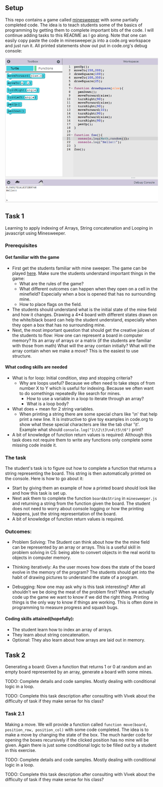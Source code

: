 ## Setup
This repo contains a game called [minesweeper](http://minesweeperonline.com/) with some partially completed code. The idea is to teach students some of the basics of programming by getting them to complete important bits of the code. I will continue adding tasks to this README as I go along. Note that one can easily copy paste the code in minesweeper.js into a code.org workspace and just run it. All printed statements show out put in code.org's debug console:

![alt text](assets/codedotorg_workspace_console.png "Note the denugging console printing things")


## Task 1
Learning to apply indexing of Arrays, String concatenation and Looping in javascript using Minesweeper.

### Prerequisites
#### Get familiar with the game
- First get the students familiar with mine sweeper. The game can be played [here](http://minesweeperonline.com/). Make sure the students understand important things in the game:
  - What are the rules of the game?
  - What different outcomes can happen when they open on a cell in the minefield? Especially when a box is opened that has no surrounding mine.
  - How to place flags on the field.
- The students should understand what is the initial state of the mine field and how it changes. Drawing a 4*4 board with different states drawn on the white/black board can help the student understand, especially when they open a box that has no surrounding mine.
- Next, the most important question that should get the creative juices of the students to flow: How one can represent a board in computer memory? Its an array of arrays or a matrix (if the students are familiar with those from math) What will the array contain initially? What will the array contain when we make a move? This is the easiest to use structure.

#### What coding skills are needed
- What is for loop: Initial condition, step and stopping criteria?
  - Why are loops useful? Because we often need to take steps of from number X to Y which is useful for indexing. Because we often want to do somethings repeatedly like search for mines.
	- How to use a variable in a loop to iterate through an array?
	- What is a loop body?
- What does + mean for 2 string variables.
  - When printing a string there are some special chars like '\n' that
  help print a new line. It is instructive to give toy examples in code.org to show what these special characters are like the tab char '\t'.
  Example what should `console.log("1\t2\t3\n4\t5\t6")` print?
- A bit of knowledge of function return values is required: Although this task does not require them to write any functions only complete some missing code inside it.


### The task
The student's task is to figure out how to complete a function that returns a string representing the board. This string is then automatically printed on the console. Here is how to go about it:
- Start by giving them an example of how a printed board should look like and how this task is set up.
- Next ask them to complete the function `boardAsString` in `minesweeper.js` and returning a string from the function given the board. The student does not need to worry about console logging or how the printing happens, just the string representation of the board.
- A bit of knowledge of function return values is required.


### Outcomes:
  - Problem Solving: The Student can think about how the the mine field can be represented by an array or arrays. This is a useful skill in problem solving in CS: being able to convert objects in the real world to objects in computer memory.

  - Thinking iteratively: As the user moves how does the state of the board evolve in the memory of the program? The students should get into the habit of drawing pictures to understand the state of a program.

  - Debugging: Now one may ask why is this task interesting? After all shouldn't we be doing the meat of the problem first? When we actually code up the game we want to know if we did the right thing. Printing things is the only way to know if things are working. This is often done in programming to measure progress and squash bugs.

#### Coding skills attained(hopefully):
  - The student learn how to index an array of arrays.
  - They learn about string concatenation.
  - Optional: They also learn about how arrays are laid out in memory.

## Task 2
Generating a board: Given a function that returns 1 or 0 at random and an empty board represented by an array, generate a board with some mines.

TODO: Complete details and code samples. Mostly dealing with conditional logic in a loop.

TODO: Complete this task description after consulting with Vivek about the difficulty of task if they make sense for his class?

### Task 2.1
Making a move. We will provide a function called `function move(board, position_row, position_col)` with some code completed. The idea is to make a move by changing the state of the box. The much harder code for opening the boxes recursively if the clicked position has no mine will be given. Again there is just some conditional logic to be filled out by a student in this exercise.


TODO: Complete details and code samples. Mostly dealing with conditional logic in a loop.

TODO: Complete this task description after consulting with Vivek about the difficulty of task if they make sense for his class?
